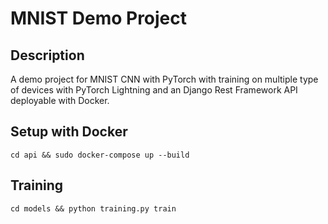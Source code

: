 # MNIST Demo Project

## Description

A demo project for MNIST CNN with PyTorch with training on multiple type of devices with PyTorch Lightning and an Django Rest Framework API deployable with Docker.

## Setup with Docker

```shell
cd api && sudo docker-compose up --build
```

## Training

```shell
cd models && python training.py train
```
